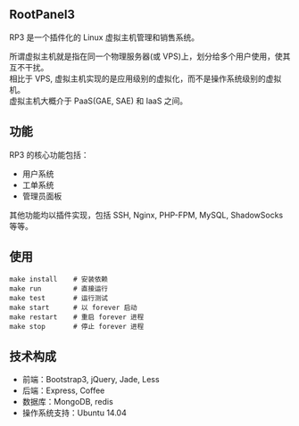 ## RootPanel3
RP3 是一个插件化的 Linux 虚拟主机管理和销售系统。

所谓虚拟主机就是指在同一个物理服务器(或 VPS)上，划分给多个用户使用，使其互不干扰。  
相比于 VPS, 虚拟主机实现的是应用级别的虚拟化，而不是操作系统级别的虚拟机。  
虚拟主机大概介于 PaaS(GAE, SAE) 和 IaaS 之间。

## 功能

RP3 的核心功能包括：

* 用户系统
* 工单系统
* 管理员面板

其他功能均以插件实现，包括 SSH, Nginx, PHP-FPM, MySQL, ShadowSocks 等等。

## 使用

    make install    # 安装依赖
    make run        # 直接运行
    make test       # 运行测试
    make start      # 以 forever 启动
    make restart    # 重启 forever 进程
    make stop       # 停止 forever 进程

## 技术构成

* 前端：Bootstrap3, jQuery, Jade, Less
* 后端：Express, Coffee
* 数据库：MongoDB, redis
* 操作系统支持：Ubuntu 14.04
